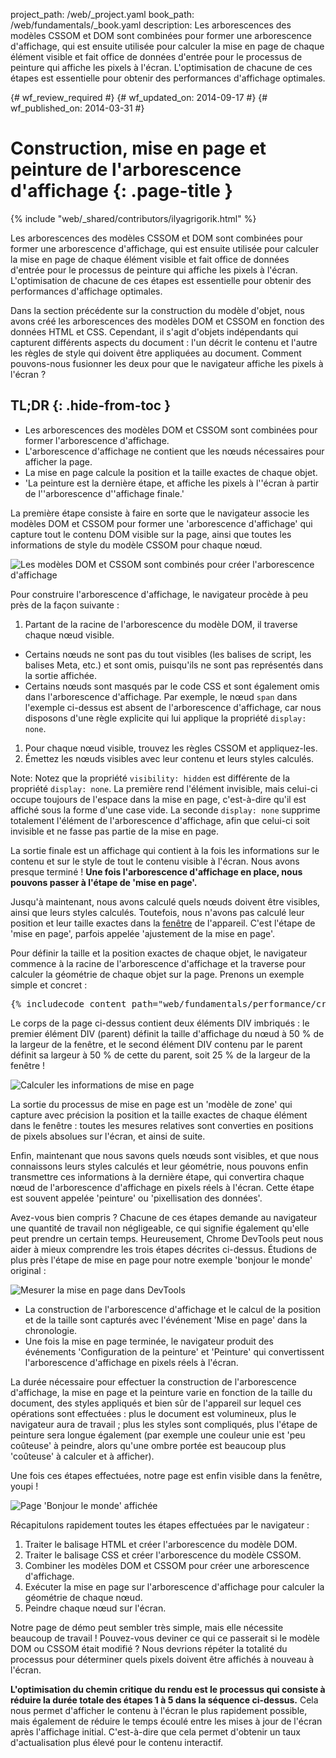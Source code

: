project_path: /web/_project.yaml
book_path: /web/fundamentals/_book.yaml
description: Les arborescences des modèles CSSOM et DOM sont combinées pour former une arborescence d'affichage, qui est ensuite utilisée pour calculer la mise en page de chaque élément visible et fait office de données d'entrée pour le processus de peinture qui affiche les pixels à l'écran. L'optimisation de chacune de ces étapes est essentielle pour obtenir des performances d'affichage optimales.

{# wf_review_required #}
{# wf_updated_on: 2014-09-17 #}
{# wf_published_on: 2014-03-31 #}

# Construction, mise en page et peinture de l'arborescence d'affichage {: .page-title }

{% include "web/_shared/contributors/ilyagrigorik.html" %}


Les arborescences des modèles CSSOM et DOM sont combinées pour former une arborescence d'affichage, qui est ensuite utilisée pour calculer la mise en page de chaque élément visible et fait office de données d'entrée pour le processus de peinture qui affiche les pixels à l'écran. L'optimisation de chacune de ces étapes est essentielle pour obtenir des performances d'affichage optimales.


Dans la section précédente sur la construction du modèle d'objet, nous avons créé les arborescences des modèles DOM et CSSOM en fonction des données HTML et CSS. Cependant, il s'agit d'objets indépendants qui capturent différents aspects du document : l'un décrit le contenu et l'autre les règles de style qui doivent être appliquées au document. Comment pouvons-nous fusionner les deux pour que le navigateur affiche les pixels à l'écran ?

## TL;DR {: .hide-from-toc }
- Les arborescences des modèles DOM et CSSOM sont combinées pour former l'arborescence d'affichage.
- L'arborescence d'affichage ne contient que les nœuds nécessaires pour afficher la page.
- La mise en page calcule la position et la taille exactes de chaque objet.
- 'La peinture est la dernière étape, et affiche les pixels à l''écran à partir de l''arborescence d''affichage finale.'


La première étape consiste à faire en sorte que le navigateur associe les modèles DOM et CSSOM pour former une 'arborescence d'affichage' qui capture tout le contenu DOM visible sur la page, ainsi que toutes les informations de style du modèle CSSOM pour chaque nœud.

<img src="images/render-tree-construction.png" alt="Les modèles DOM et CSSOM sont combinés pour créer l'arborescence d'affichage" class="center">

Pour construire l'arborescence d'affichage, le navigateur procède à peu près de la façon suivante :

1. Partant de la racine de l'arborescence du modèle DOM, il traverse chaque nœud visible.
  * Certains nœuds ne sont pas du tout visibles (les balises de script, les balises Meta, etc.) et sont omis, puisqu'ils ne sont pas représentés dans la sortie affichée.
  * Certains nœuds sont masqués par le code CSS et sont également omis dans l'arborescence d'affichage. Par exemple, le nœud `span` dans l'exemple ci-dessus est absent de l'arborescence d'affichage, car nous disposons d'une règle explicite qui lui applique la propriété `display: none`.
1. Pour chaque nœud visible, trouvez les règles CSSOM et appliquez-les.
2. Émettez les nœuds visibles avec leur contenu et leurs styles calculés.

Note: Notez que la propriété <code>visibility: hidden</code> est différente de la propriété <code>display: none</code>. La première rend l'élément invisible, mais celui-ci occupe toujours de l'espace dans la mise en page, c'est-à-dire qu'il est affiché sous la forme d'une case vide. La seconde <code>display: none</code> supprime totalement l'élément de l'arborescence d'affichage, afin que celui-ci soit invisible et ne fasse pas partie de la mise en page.

La sortie finale est un affichage qui contient à la fois les informations sur le contenu et sur le style de tout le contenu visible à l'écran. Nous avons presque terminé ! **Une fois l'arborescence d'affichage en place, nous pouvons passer à l'étape de 'mise en page'.**

Jusqu'à maintenant, nous avons calculé quels nœuds doivent être visibles, ainsi que leurs styles calculés. Toutefois, nous n'avons pas calculé leur position et leur taille exactes dans la [fenêtre](/web/fundamentals/design-and-ui/responsive/#set-the-viewport) de l'appareil. C'est l'étape de 'mise en page', parfois appelée 'ajustement de la mise en page'.

Pour définir la taille et la position exactes de chaque objet, le navigateur commence à la racine de l'arborescence d'affichage et la traverse pour calculer la géométrie de chaque objet sur la page. Prenons un exemple simple et concret :

<pre class="prettyprint">
{% includecode content_path="web/fundamentals/performance/critical-rendering-path/_code/nested.html" region_tag="full" %}
</pre>

Le corps de la page ci-dessus contient deux éléments DIV imbriqués : le premier élément DIV (parent) définit la taille d'affichage du nœud à 50 % de la largeur de la fenêtre, et le second élément DIV contenu par le parent définit sa largeur à 50 % de cette du parent, soit 25 % de la largeur de la fenêtre !

<img src="images/layout-viewport.png" alt="Calculer les informations de mise en page" class="center">

La sortie du processus de mise en page est un 'modèle de zone' qui capture avec précision la position et la taille exactes de chaque élément dans le fenêtre : toutes les mesures relatives sont converties en positions de pixels absolues sur l'écran, et ainsi de suite.

Enfin, maintenant que nous savons quels nœuds sont visibles, et que nous connaissons leurs styles calculés et leur géométrie, nous pouvons enfin transmettre ces informations à la dernière étape, qui convertira chaque nœud de l'arborescence d'affichage en pixels réels à l'écran. Cette étape est souvent appelée 'peinture' ou 'pixellisation des données'.

Avez-vous bien compris ? Chacune de ces étapes demande au navigateur une quantité de travail non négligeable, ce qui signifie également qu'elle peut prendre un certain temps. Heureusement, Chrome DevTools peut nous aider à mieux comprendre les trois étapes décrites ci-dessus. Étudions de plus près l'étape de mise en page pour notre exemple 'bonjour le monde' original :

<img src="images/layout-timeline.png" alt="Mesurer la mise en page dans DevTools" class="center">

* La construction de l'arborescence d'affichage et le calcul de la position et de la taille sont capturés avec l'événement 'Mise en page' dans la chronologie.
* Une fois la mise en page terminée, le navigateur produit des événements 'Configuration de la peinture' et 'Peinture' qui convertissent l'arborescence d'affichage en pixels réels à l'écran.

La durée nécessaire pour effectuer la construction de l'arborescence d'affichage, la mise en page et la peinture varie en fonction de la taille du document, des styles appliqués et bien sûr de l'appareil sur lequel ces opérations sont effectuées : plus le document est volumineux, plus le navigateur aura de travail ; plus les styles sont compliqués, plus l'étape de peinture sera longue également (par exemple une couleur unie est 'peu coûteuse' à peindre, alors qu'une ombre portée est beaucoup plus 'coûteuse' à calculer et à afficher).

Une fois ces étapes effectuées, notre page est enfin visible dans la fenêtre, youpi !

<img src="images/device-dom-small.png" alt="Page 'Bonjour le monde' affichée" class="center">

Récapitulons rapidement toutes les étapes effectuées par le navigateur :

1. Traiter le balisage HTML et créer l'arborescence du modèle DOM.
2. Traiter le balisage CSS et créer l'arborescence du modèle CSSOM.
3. Combiner les modèles DOM et CSSOM pour créer une arborescence d'affichage.
4. Exécuter la mise en page sur l'arborescence d'affichage pour calculer la géométrie de chaque nœud.
5. Peindre chaque nœud sur l'écran.

Notre page de démo peut sembler très simple, mais elle nécessite beaucoup de travail ! Pouvez-vous deviner ce qui ce passerait si le modèle DOM ou CSSOM était modifié ? Nous devrions répéter la totalité du processus pour déterminer quels pixels doivent être affichés à nouveau à l'écran.

**L'optimisation du chemin critique du rendu est le processus qui consiste à réduire la durée totale des étapes 1 à 5 dans la séquence ci-dessus.** Cela nous permet d'afficher le contenu à l'écran le plus rapidement possible, mais également de réduire le temps écoulé entre les mises à jour de l'écran après l'affichage initial. C'est-à-dire que cela permet d'obtenir un taux d'actualisation plus élevé pour le contenu interactif.



